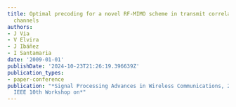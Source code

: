 ```yaml
---
title: Optimal precoding for a novel RF-MIMO scheme in transmit correlated Rayleigh
  channels
authors:
- J Via
- V Elvira
- J Ibáñez
- I Santamaria
date: '2009-01-01'
publishDate: '2024-10-23T21:26:19.396639Z'
publication_types:
- paper-conference
publication: "*Signal Processing Advances in Wireless Communications, 2009. SPAWC'09.
  IEEE 10th Workshop on*"
---
```

